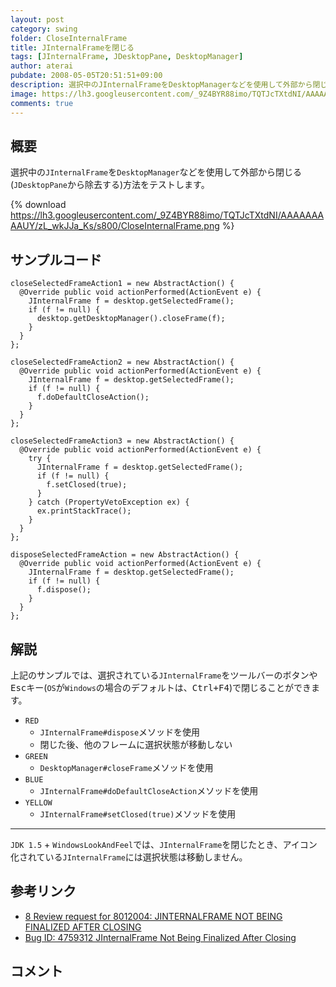 ```yaml
---
layout: post
category: swing
folder: CloseInternalFrame
title: JInternalFrameを閉じる
tags: [JInternalFrame, JDesktopPane, DesktopManager]
author: aterai
pubdate: 2008-05-05T20:51:51+09:00
description: 選択中のJInternalFrameをDesktopManagerなどを使用して外部から閉じる(JDesktopPaneから除去する)方法をテストします。
image: https://lh3.googleusercontent.com/_9Z4BYR88imo/TQTJcTXtdNI/AAAAAAAAAUY/zL_wkJJa_Ks/s800/CloseInternalFrame.png
comments: true
---
```

## 概要
選択中の`JInternalFrame`を`DesktopManager`などを使用して外部から閉じる(`JDesktopPane`から除去する)方法をテストします。

{% download https://lh3.googleusercontent.com/_9Z4BYR88imo/TQTJcTXtdNI/AAAAAAAAAUY/zL_wkJJa_Ks/s800/CloseInternalFrame.png %}

## サンプルコード
<pre class="prettyprint"><code>closeSelectedFrameAction1 = new AbstractAction() {
  @Override public void actionPerformed(ActionEvent e) {
    JInternalFrame f = desktop.getSelectedFrame();
    if (f != null) {
      desktop.getDesktopManager().closeFrame(f);
    }
  }
};
</code></pre>

<pre class="prettyprint"><code>closeSelectedFrameAction2 = new AbstractAction() {
  @Override public void actionPerformed(ActionEvent e) {
    JInternalFrame f = desktop.getSelectedFrame();
    if (f != null) {
      f.doDefaultCloseAction();
    }
  }
};
</code></pre>

<pre class="prettyprint"><code>closeSelectedFrameAction3 = new AbstractAction() {
  @Override public void actionPerformed(ActionEvent e) {
    try {
      JInternalFrame f = desktop.getSelectedFrame();
      if (f != null) {
        f.setClosed(true);
      }
    } catch (PropertyVetoException ex) {
      ex.printStackTrace();
    }
  }
};
</code></pre>

<pre class="prettyprint"><code>disposeSelectedFrameAction = new AbstractAction() {
  @Override public void actionPerformed(ActionEvent e) {
    JInternalFrame f = desktop.getSelectedFrame();
    if (f != null) {
      f.dispose();
    }
  }
};
</code></pre>

## 解説
上記のサンプルでは、選択されている`JInternalFrame`をツールバーのボタンや<kbd>Esc</kbd>キー(`OS`が`Windows`の場合のデフォルトは、<kbd>Ctrl+F4</kbd>)で閉じることができます。

- `RED`
    - `JInternalFrame#dispose`メソッドを使用
    - 閉じた後、他のフレームに選択状態が移動しない
- `GREEN`
    - `DesktopManager#closeFrame`メソッドを使用
- `BLUE`
    - `JInternalFrame#doDefaultCloseAction`メソッドを使用
- `YELLOW`
    - `JInternalFrame#setClosed(true)`メソッドを使用

<!-- dummy comment line for breaking list -->

- - - -
`JDK 1.5` + `WindowsLookAndFeel`では、`JInternalFrame`を閉じたとき、アイコン化されている`JInternalFrame`には選択状態は移動しません。

## 参考リンク
- [<Swing Dev> 8 Review request for 8012004: JINTERNALFRAME NOT BEING FINALIZED AFTER CLOSING](http://mail.openjdk.java.net/pipermail/swing-dev/2013-April/002688.html)
- [Bug ID: 4759312 JInternalFrame Not Being Finalized After Closing](http://bugs.java.com/bugdatabase/view_bug.do?bug_id=4759312)

<!-- dummy comment line for breaking list -->

## コメント
